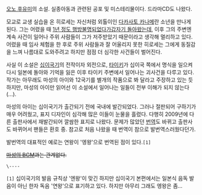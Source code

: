 [오노 후유미](%EC%98%A4%EB%85%B8%20%ED%9B%84%EC%9C%A0%EB%AF%B8.md)의 소설. 실종아동과
관련된 공포 및 미스테리물이다. 드라마CD도 나왔다.

모교로 교생 실습을 온 히로세는 자신처럼 외톨이인 [다카사토 카나메](%ED%83%80%EC%9D%B4%ED%82%A4%28%EC%8B%AD%EC%9D%B4%EA%B5%AD%EA%B8%B0%29.md)란 소년을 만나게 된다. 그는 어렸을 때 [1년 정도 행방불명되었다가갑자기 돌아왔는데](%EC%B9%B4%EB%AF%B8%EC%B9%B4%EC%BF%A0%EC%8B%9C.md), 이후 그의 주변엔 계속
사건이 일어나 주위 사람들이 그가 저주받았기 때문이라고 생각해 멀리하고 있다. 어렸을 때 임사 체험을 한 후로 주위 사람들과 잘 어울리지
못한 히로세는 그에게 동질감을 느껴 나름대로 도와주려고 하지만 점점 더 심각한 사건들이 벌어진다.

사실 이 소설은 [십이국기](%EC%8B%AD%EC%9D%B4%EA%B5%AD%EA%B8%B0.md)의 전작이자 외전으로,
[타이키](%ED%83%80%EC%9D%B4%ED%82%A4.md)가 십이국 쪽에서 명식을 일으켜 다시 일본에 돌아와 기억을 잃은 이후
타이키 주변에서 일어나는 괴사건을 다루고 있다.  
작가는 아무래도 마성의 아이와 12국기를 별개의 작품으로 봐 달라고 주장하고 있는 듯 하지만, 마성의 아이만 읽어선 이 소설에서 일어나는
일들이 전부 이해가 되지 않는다(...).

마성의 아이는 십이국기가 출간되기 전에 국내에 발간되었다. 그러나 절판되어 구하기가 매우 어려웠고, 표지 디자인이 심각해 많은 이들이 눈물을
흘렸다. 다행히 2009년에 다른 출판사에서 재발간되어 깔쌈한 표지로 나왔다. 문제가 많았던
[번역](%EB%B2%88%EC%97%AD.md)도 바뀌고 출판사도 바뀌어서 팬들은 환호 중. 참고로 처음 나왔을 때 번역이 참으로
발번역스러웠다던가.

발번역의 대표적인 예로는 연왕이 '엥왕'으로 번역된 점이 있다.`[1]`

<del>[마성의 BGM](%EB%A7%88%EC%84%B1%EC%9D%98%20BGM.md)과는 관계없다.</del>

`\----`

`[1]` 십이국기의 발음 규칙상 '엔왕'이 맞긴 하지만 십이국기 본편에서는 일본식 음독 발음이 아닌 한자 독음 '연왕'으로 표기하고 있다.
하지만 아무리 그래도 엥왕은 좀...

